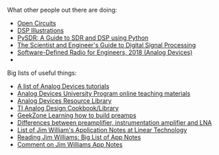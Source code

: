 What other people out there are doing:  
- [Open Circuits](https://www.opencircuits.com/index.php?title=Main_Page)
- [DSP Illustrations](https://dspillustrations.com/pages/index.html)
- [PySDR: A Guide to SDR and DSP using Python](https://pysdr.org/content/intro.html)
- [The Scientist and Engineer's Guide to Digital Signal Processing](https://www.dspguide.com/)
- [Software-Defined Radio for Engineers, 2018 (Analog Devices)](https://www.analog.com/en/resources/technical-books/software-defined-radio-for-engineers.html)
- 
Big lists of useful things:
- [A list of Analog Devices tutorials](https://tomverbeure.github.io/2021/02/15/Analog-Devices-Tutorials.html)
- [Analog Devices University Program online teaching materials](https://wiki.analog.com/university/courses/tutorials/index)
- [Analog Devices Resource Library](https://www.analog.com/en/resources.html)
- [TI Analog Design Cookbook/Library](https://www.ti.com/design-development/analog-circuits.html)
- [GeekZone Learning how to build preamps](https://gearspace.com/board/geekzone/865500-learning-how-build-preamps.html)
- [Differences between preamplifier, instrumentation amplifier and LNA](https://electronics.stackexchange.com/questions/176421/differences-between-preamplifier-instrumentation-amplifier-and-lna)
- [List of Jim William's Application Notes at Linear Technology](https://www.specialtycircuits.com/list-of-jim-williams-application-note-at-linear-technology.html)
- [Reading Jim Williams: Big List of App Notes](https://readingjimwilliams.blogspot.com/p/best-app-notes.html)
- [Comment on Jim Williams App Notes ](https://forum.contextualelectronics.com/t/jim-williams-app-notes/304)
